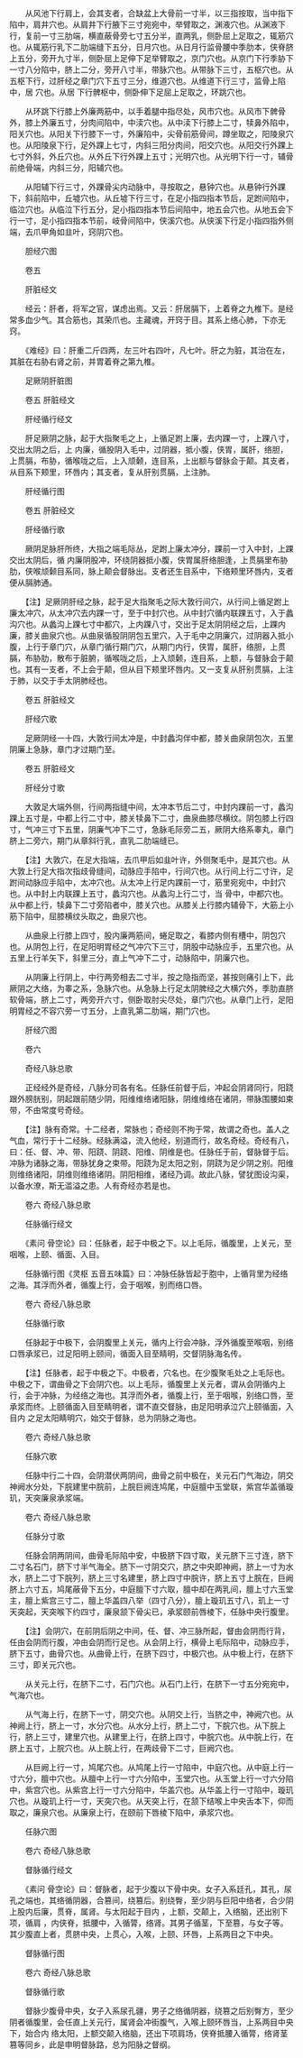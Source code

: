 <!-- { "loadSidebar": true } -->
　　从风池下行肩上，会其支者，合缺盆上大骨前一寸半，以三指按取，当中指下陷中，肩井穴也。从肩井下行腋下三寸宛宛中，举臂取之，渊液穴也。从渊液下行，复前一寸三肋端，横直蔽骨旁七寸五分半，直两乳，侧卧屈上足取之，辄筋穴也。从辄筋行乳下二肋端缝下五分，日月穴也。从日月行监骨腰中季肋本，侠脊脐上五分，旁开九寸半，侧卧屈上足伸下足举臂取之，京门穴也。从京门下行季胁下一寸八分陷中，脐上二分，旁开八寸半，带脉穴也。从带脉下三寸，五枢穴也。从五枢下行，过肝经之章门穴下五寸三分，维道穴也。从维道下行三寸，监骨上陷中，居 穴也。从居 下行髀枢中，侧卧伸下足屈上足取之，环跳穴也。

　　从环跳下行膝上外廉两筋中，以手着腿中指尽处，风市穴也。从风市下髀骨外，膝上外廉五寸，分肉间陷中，中渎穴也。从中渎下行膝上二寸，犊鼻外陷中，阳关穴也。从阳关下行膝下一寸，外廉陷中，尖骨前筋骨间，蹲坐取之，阳陵泉穴也。从阳陵泉下行，足外踝上七寸，内斜三阳分肉间，阳交穴也。从阳交行外踝上七寸外斜，外丘穴也。从外丘下行外踝上五寸；光明穴也。从光明下行一寸，辅骨前绝骨端，内斜三分，阳辅穴也。

　　从阳辅下行三寸，外踝骨尖内动脉中，寻按取之，悬钟穴也。从悬钟行外踝下，斜前陷中，丘墟穴也。从丘墟下行三寸，在足小指四指本节后，足跗间陷中，临泣穴也。从临泣下行五分，足小指四指本节后间陷中，地五会穴也。从地五会下行一寸，足小指四指本节前，岐骨间陷中，侠溪穴也。从侠溪下行足小指四指外侧端，去爪甲角如韭叶，窍阴穴也。

　　胆经穴图

　　卷五

　　肝脏经文

　　经云：肝者，将军之官，谋虑出焉。又云：肝居膈下，上着脊之九椎下。是经常多血少气。其合筋也，其荣爪也。主藏魂，开窍于目。其系上络心肺，下亦无窍。

　　《难经》曰：肝重二斤四两，左三叶右四叶，凡七叶。肝之为脏，其治在左，其脏在右胁右肾之前，并胃着脊之第九椎。

　　足厥阴肝脏图

　　卷五 肝脏经文

　　肝经循行经文

　　肝足厥阴之脉，起于大指聚毛之上，上循足跗上廉，去内踝一寸，上踝八寸，交出太阴之后，上 内廉，循股阴入毛中，过阴器，抵小腹，侠胃，属肝，络胆，上贯膈，布胁，循喉咙之后，上入颃颡，连目系，上出额与督脉会于颠。其支者，从目系下颊里，环唇内；其支者，复从肝别贯膈，上注肺。

　　肝经循行图

　　卷五 肝脏经文

　　肝经循行歌

　　厥阴足脉肝所终，大指之端毛际丛，足跗上廉太冲分，踝前一寸入中封，上踝交出太阴后，循 内廉阴股冲，环绕阴器抵小腹，侠胃属肝络胆逢，上贯膈里布胁肋，侠喉颃颡目系同，脉上颠会督脉出。支者还生目系中，下络颊里环唇内，支者便从膈肺通。

　　【注】足厥阴肝经之脉，起于足大指聚毛之际大敦行间穴，从行间上循足跗上廉太冲穴，从太冲穴去内踝一寸，至于中封穴也。从中封穴循内联踝五寸，入于蠡沟穴也。从蠡沟上踝七寸中都穴，上内踝八寸，交出于足太阴阴经之后，上踝内廉，膝关曲泉穴也。从曲泉循股阴阴包五里穴，入于毛中之阴廉穴，过阴器入抵小腹，上行于章门穴，从章门循行期门穴，从期门内行，侠胃，属肝，络胆，上贯膈，布胁肋，散布于脏腑，循喉咙之后，上入颃颡，连目系，上额，与督脉会于颠也。其有一支者，不上会于颠，但从目下颊里环唇内。又一支复从肝别贯膈，上注于肺，以交于手太阴肺经也。

　　卷五 肝脏经文

　　肝经穴歌

　　足厥阴经一十四，大敦行间太冲是，中封蠡沟伴中都，膝关曲泉阴包次，五里阴廉上急脉，章门才过期门至。

　　卷五 肝脏经文

　　肝经分寸歌

　　大敦足大端外侧，行间两指缝中间，太冲本节后二寸，中封内踝前一寸，蠡沟踝上五寸是，中都上行二寸中，膝关犊鼻下二寸，曲泉曲膝尽横纹。阴包膝上行四寸，气冲三寸下五里，阴廉气冲下二寸，急脉毛际旁二五，厥阴大络系睾丸，章门脐上二旁六，期门从章斜行乳，直乳二肋端缝已。

　　【注】大敦穴，在足大指端，去爪甲后如韭叶许，外侧聚毛中，是其穴也。从大敦上行足大指次指歧骨缝间，动脉应手陷中，行间穴也。从行间上行二寸许，足跗间动脉应手陷中，太冲穴也。从太冲上行足内踝前一寸，筋里宛宛中，中封穴也。从中封上内联踝上五寸，蠡沟穴也。从蠡沟上行二寸，当 骨中，中都穴也。从中都上行，犊鼻下二寸旁陷者中，膝关穴也。从膝关上行膝内辅骨下，大筋上小筋下陷中，屈膝横纹头取之，曲泉穴也。

　　从曲泉上行膝上四寸，股内廉两筋间，蜷足取之，看膝内侧有槽中，阴包穴也。从阴包上行，在足阳明胃经之气冲穴下三寸，阴股中动脉应手，五里穴也。从五里上行羊矢下，斜里三分，直上气冲下二寸，动脉陷中，阴廉穴也。

　　从阴廉上行阴上，中行两旁相去二寸半，按之隐指而坚，甚按则痛引上下，此厥阴之大络，为睾之系，急脉穴也。从急脉上行足太阴脾经之大横穴外，季肋直脐软骨端，脐上二寸，两旁开六寸，侧卧取肘尖尽处，章门穴也。从章门上行，足阳明胃经之不容穴旁一寸五分，上直乳第二肋端，期门穴也。

　　肝经穴图

　　卷六

　　奇经八脉总歌

　　正经经外是奇经，八脉分司各有名。任脉任前督于后，冲起会阴肾同行，阳跷跟外膀胱别，阴起跟前随少阴，阳维维络诸阳脉，阴维维络在诸阴，带脉围腰如束带，不由常度号奇经。

　　【注】脉有奇常。十二经者，常脉也；奇经则不拘于常，故谓之奇也。盖人之气血，常行于十二经脉。经脉满溢，流入他经，别道而行，故名奇经。奇经有八，曰：任、督、冲、带、阳跷、阴跷、阳维、阴维是也。任脉任于前，督脉督于后。冲脉为诸脉之海，带脉犹身之束带。阳跷为足太阳之别，阴跷为足少阴之别。阳维则维络诸阳，阴维则维络诸阴。阴阳相维，诸经乃调。故此八脉，譬犹图设沟渠，以备水潦，斯无滥溢之患。人有奇经亦若是也。

　　卷六 奇经八脉总歌

　　任脉循行经文

　　《素问 骨空论》曰：任脉者，起于中极之下。以上毛际，循腹里，上关元，至咽喉，上颐、循面、入目。

　　任脉循行图《灵枢 五音五味篇》曰：冲脉任脉皆起于胞中，上循背里为经络之海。其浮而外者，循腹上行，会于咽喉，别而络口唇。

　　卷六 奇经八脉总歌

　　任脉循行歌

　　任脉起于中极下，会阴腹里上关元，循内上行会冲脉，浮外循腹至喉咽，别络口唇承浆已，过足阳明上颐间，循面入目至睛明，交督阴脉海名传。

　　【注】任脉者，起于中极之下。中极者，穴名也。在少腹聚毛处之上毛际也。中极之下，谓曲骨之下会阴穴也。以上毛际，循腹里上关元者，谓从会阴循内上行，会于冲脉，为经络之海也。其浮而外者，循腹上行，至于咽喉，别络口唇，至承浆而终。上颐循面入目至睛明者，谓不直交督脉，由足阳明承泣穴上颐循面，入目内 之足太阳睛明穴，始交于督脉，总为阴脉之海也。

　　卷六 奇经八脉总歌

　　任脉穴歌

　　任脉中行二十四，会阴潜伏两阴间，曲骨之前中极在，关元石门气海边，阴交神阙水分处，下脘建里中脘前，上脘巨阙连鸠尾，中庭膻中玉堂联，紫宫华盖循璇玑，天突廉泉承浆端。

　　卷六 奇经八脉总歌

　　任脉分寸歌

　　任脉会阴两阴间，曲骨毛际陷中安，中极脐下四寸取，关元脐下三寸连，脐下二寸名石门，脐下寸半气海全。脐下一寸阴交穴，脐之中央即神阙，脐上一寸为水水，脐上二寸下脘列，脐上三寸名建里，脐上四寸中脘许，脐上五寸上脘在，巨阙脐上六寸五，鸠尾蔽骨下五分，中庭膻下寸六取，膻中却在两乳间，膻上寸六玉堂主，膻上紫宫三寸二，膻上华盖四八举（四寸八分），膻上璇玑五寸八，玑上一寸天突起，天突喉下约四寸，廉泉颔下骨尖已，承浆颐前唇棱下，任脉中央行腹里。

　　【注】会阴穴，在前阴后阴之中间，任、督、冲三脉所起，督由会阴而行背，任由会阴而行腹，冲由会阴而行足也。从会阴上行，横骨上毛际陷中，动脉应手，脐下五寸，曲骨穴也。从曲骨上行，在脐下四寸，中极穴也。从中极上行，在脐下三寸，即关元穴也。

　　从关元上行，在脐下二寸，石门穴也。从石门上行，在脐下一寸五分宛宛中，气海穴也。

　　从气海上行，在脐下一寸，阴交穴也。从阴交上行，当脐之中，神阙穴也。从神阙上行，脐上一寸，水分穴也。从水分上行，脐上二寸，下脘穴也。从下脘上行，脐上三寸，建里穴也。从建里上行，在脐上四寸，中脘穴也。从中脘上行，在脐上五寸，上脘穴也。从上脘上行，在两歧骨下二寸，巨阙穴也。

　　从巨阙上行一寸，鸠尾穴也。从鸠尾上行一寸陷中，中庭穴也。从中庭上行一寸六分，膻中穴也。从膻中上行一寸六分陷中，玉堂穴也。从玉堂上行一寸六分陷中，紫宫穴也。从紫宫上行一寸六分陷中，华盖穴也。从华盖上行一寸陷中，璇玑穴也。从璇玑上行一寸，天突穴也。从天突上行，在颔下结喉上中央舌本下，仰而取之，廉泉穴也。从廉泉上行，在颐前下唇棱下陷中，承浆穴也。

　　任脉穴图

　　卷六 奇经八脉总歌

　　督脉循行经文

　　《素问 骨空论》曰：督脉者，起于少腹以下骨中央。女子入系廷孔，其孔，尿孔之端也，其络循阴器，合篡间，绕篡后。别绕臀，至少阴与巨阳中络者，合少阴上股内后廉，贯脊，属肾。与太阳起于目内 ，上额，交颠上，入络脑，还出别下项，循肩 ，内侠脊，抵腰中，入循膂，络肾。其男子循茎，下至篡，与女子等。其少腹直上者，贯脐中央，上贯心，入喉，上颐、环唇，上系两目之下中央。

　　督脉循行图

　　卷六 奇经八脉总歌

　　督脉循行歌

　　督脉少腹骨中央，女子入系尿孔疆，男子之络循阴器，绕篡之后别臀方，至少阴者循腹里，会任直上关元行，属肾会冲街腹气，入喉上颐环唇当，上系两目中央下，始合内 络太阳，上额交颠入络脑，还出下项肩场，侠脊抵腰入循膂，络肾茎篡等同乡，此是申明督脉路，总为阳脉之督纲。

